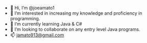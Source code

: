 - 👋 Hi, I’m @joeamato1
- 👀 I’m interested in increasing my knowledge and proficiency in programming.
- 🌱 I’m currently learning Java & C#
- 💞️ I’m looking to collaborate on any entry level Java programs.
- 📫 jamato913@gmail.com

<!---
joeamato1/joeamato1 is a ✨ special ✨ repository because its `README.md` (this file) appears on your GitHub profile.
You can click the Preview link to take a look at your changes.
--->
